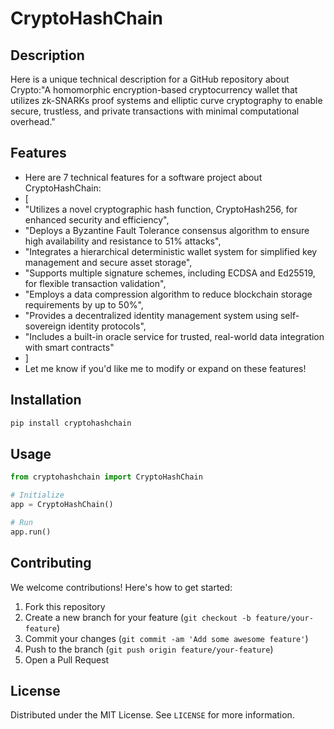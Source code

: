 # CryptoHashChain

## Description

Here is a unique technical description for a GitHub repository about Crypto:"A homomorphic encryption-based cryptocurrency wallet that utilizes zk-SNARKs proof systems and elliptic curve cryptography to enable secure, trustless, and private transactions with minimal computational overhead."

## Features

- Here are 7 technical features for a software project about CryptoHashChain:
- [
- "Utilizes a novel cryptographic hash function, CryptoHash256, for enhanced security and efficiency",
- "Deploys a Byzantine Fault Tolerance consensus algorithm to ensure high availability and resistance to 51% attacks",
- "Integrates a hierarchical deterministic wallet system for simplified key management and secure asset storage",
- "Supports multiple signature schemes, including ECDSA and Ed25519, for flexible transaction validation",
- "Employs a data compression algorithm to reduce blockchain storage requirements by up to 50%",
- "Provides a decentralized identity management system using self-sovereign identity protocols",
- "Includes a built-in oracle service for trusted, real-world data integration with smart contracts"
- ]
- Let me know if you'd like me to modify or expand on these features!
## Installation

```bash
pip install cryptohashchain
```

## Usage

```python
from cryptohashchain import CryptoHashChain

# Initialize
app = CryptoHashChain()

# Run
app.run()
```

## Contributing

We welcome contributions! Here's how to get started:

1. Fork this repository
2. Create a new branch for your feature (`git checkout -b feature/your-feature`)
3. Commit your changes (`git commit -am 'Add some awesome feature'`)
4. Push to the branch (`git push origin feature/your-feature`)
5. Open a Pull Request

## License

Distributed under the MIT License. See `LICENSE` for more information.
